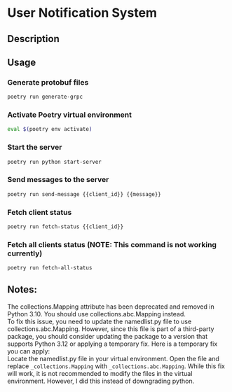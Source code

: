 # User Notification System

## Description

## Usage

### Generate protobuf files
```bash
poetry run generate-grpc
``` 


### Activate Poetry virtual environment
```bash
eval $(poetry env activate)
```

### Start the server
```bash
poetry run python start-server
```

### Send messages to the server
```bash
poetry run send-message {{client_id}} {{message}}
```

### Fetch client status
```bash
poetry run fetch-status {{client_id}}
```

### Fetch all clients status (NOTE: This command is not working currently)
```bash
poetry run fetch-all-status
```


## Notes:
The collections.Mapping attribute has been deprecated and removed in Python 3.10. You should use collections.abc.Mapping instead.  
To fix this issue, you need to update the namedlist.py file to use collections.abc.Mapping. However, since this file is part of a third-party package,
you should consider updating the package to a version that supports Python 3.12 or applying a temporary fix.  Here is a temporary fix you can apply:  
Locate the namedlist.py file in your virtual environment.
Open the file and replace `_collections.Mapping` with `_collections.abc.Mapping`. While this fix will work, it is not
recommended to modify the files in the virtual environment. However, I did this instead of downgrading python.